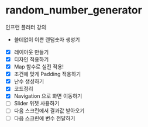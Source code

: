 # random_number_generator

인프런 플러터 강의
 - 쓸데없이 이쁜 랜덤숫자 생성기

 - [x] 레이아웃 만들기
 - [x] 디자인 적용하기
 - [x] Map 함수로 실전 적용!
 - [x] 조건에 맞게 Padding 적용하기
 - [x] 난수 생성하기
 - [x] 코드정리
 - [x] Navigation 으로 화면 이동하기
 - [ ] Slider 위젯 사용하기
 - [ ] 다음 스크린에서 결과값 받아오기
 - [ ] 다음 스크린에 변수 전달하기